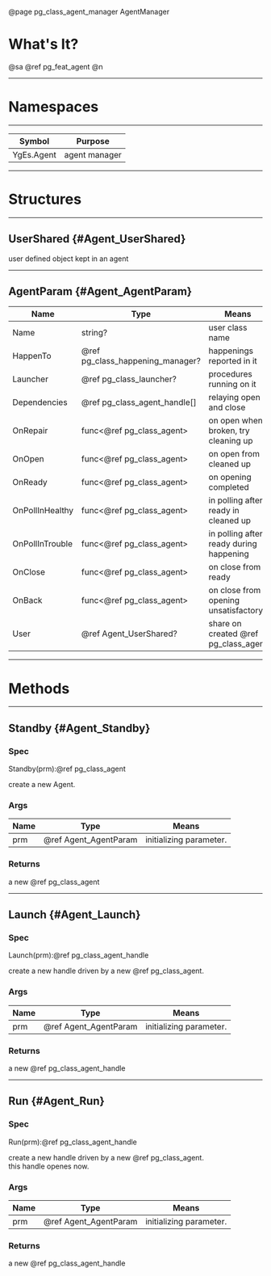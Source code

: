 ﻿@page pg_class_agent_manager AgentManager

# What's It?

@sa @ref pg_feat_agent @n

-----
# Namespaces

-----
| Symbol | Purpose |
|--------|---------|
| YgEs.Agent | agent manager |

-----
# Structures

-----
## UserShared {#Agent_UserShared}

user defined object kept in an agent

-----
## AgentParam {#Agent_AgentParam}

| Name | Type | Means |
|------|------|-------|
| Name | string? | user class name |
| HappenTo | @ref pg_class_happening_manager? | happenings reported in it |
| Launcher | @ref pg_class_launcher? | procedures running on it |
| Dependencies | @ref pg_class_agent_handle[] | relaying open and close |
| OnRepair | func<@ref pg_class_agent> | on open when broken, try cleaning up |
| OnOpen | func<@ref pg_class_agent> | on open from cleaned up |
| OnReady | func<@ref pg_class_agent> | on opening completed |
| OnPollInHealthy | func<@ref pg_class_agent> | in polling after ready in cleaned up |
| OnPollInTrouble | func<@ref pg_class_agent> | in polling after ready during happening |
| OnClose | func<@ref pg_class_agent> | on close from ready |
| OnBack | func<@ref pg_class_agent> | on close from opening unsatisfactory |
| User | @ref Agent_UserShared? | share on created @ref pg_class_agent |

-----
# Methods

-----
## Standby {#Agent_Standby}

### Spec

Standby(prm):@ref pg_class_agent

create a new Agent.  

### Args

| Name | Type | Means |
|------|------|-------|
| prm | @ref Agent_AgentParam | initializing parameter. |

### Returns

a new @ref pg_class_agent

-----
## Launch {#Agent_Launch}

### Spec

Launch(prm):@ref pg_class_agent_handle

create a new handle driven by a new @ref pg_class_agent. 

### Args

| Name | Type | Means |
|------|------|-------|
| prm | @ref Agent_AgentParam | initializing parameter. |

### Returns

a new @ref pg_class_agent_handle

-----
## Run {#Agent_Run}

### Spec

Run(prm):@ref pg_class_agent_handle

create a new handle driven by a new @ref pg_class_agent.  
this handle openes now.  

### Args

| Name | Type | Means |
|------|------|-------|
| prm | @ref Agent_AgentParam | initializing parameter. |

### Returns

a new @ref pg_class_agent_handle

